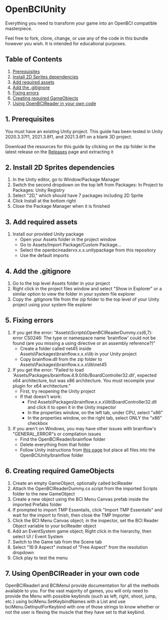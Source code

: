 # OpenBCIUnity
Everything you need to transform your game into an OpenBCI compatible masterpiece.

Feel free to fork, clone, change, or use any of the code in this bundle however you wish. It is intended for educational purposes.

## Table of Contents
1. [Prerequisites](#1-prerequisites)
2. [Install 2D Sprites dependencies](#2-install-2d-sprites-dependencies)
3. [Add required assets](#3-add-required-assets)
4. [Add the .gitignore](#4-add-the-gitignore)
5. [Fixing errors](#5-fixing-errors)
6. [Creating required GameObjects](#6-creating-required-gameobjects)
7. [Using OpenBCIReader in your own code](#7-using-openbcireader-in-your-own-code)

## 1. Prerequisites

You must have an existing Unity project. This guide has been tested in Unity 2020.3.37f1, 2021.3.8f1, and 2021.3.6f1 on a blank 3D project.

Download the resources for this guide by clicking on the zip folder in the latest release on the [Releases](https://github.com/Neurotechnology-Exploration-Team/OpenBCIUnity/releases) page and extracting it

## 2. Install 2D Sprites dependencies

1. In the Unity editor, go to Window/Package Manager
2. Switch the second dropdown on the top left from Packages: In Project to Packages: Unity Registry
3. Select "2D," which should have 7 packages including 2D Sprite
4. Click Install at the bottom right
5. Close the Package Manager when it is finished

## 3. Add required assets

1. Install our provided Unity package
   - Open your Assets folder in the project window
   - Go to Assets/Import Package/Custom Package...
   - Select the openbcireadervx.x.x.unitypackage from this repository
   - Use the default imports

## 4. Add the .gitignore

1. Go to the top level Assets folder in your project
2. Right click in the project files window and select "Show in Explorer" or a similar option to view the folder in your system file explorer
3. Copy the .gitignore file from the zip folder to the top level of your Unity project using your system file explorer

## 5. Fixing errors

1. If you get the error: "Assets\Scripts\OpenBCIReaderDummy.cs(6,7): error CS0246: The type or namespace name 'brainflow' could not be found (are you missing a using directive or an assembly reference?)"
   - Create a folder called net45 inside Assets\Packages\brainflow.x.x.x\lib in your Unity project
   - Copy brainflow.dll from the zip folder to Assets\Packages\brainflow.x.x.x\lib\net45
2. If you get the error: "Failed to load 'Assets/Packages/brainflow.4.9.0/lib/BoardController32.dll', expected x64 architecture, but was x86 architecture. You must recompile your plugin for x64 architecture."
   - First, try reopening the Unity project
   - If that doesn't work:
     - Find Assets\Packages\brainflow.x.x.x\lib\BoardController32.dll and click it to open it in the Unity inspector
     - In the properties window, on the left tab, under CPU, select "x86"
     - In the properties window, on the right tab, select ONLY the "x86" checkbox
3. If you aren't on Windows, you may have other issues with brainflow's "GENERAL_ERROR"s or compilation issues
   - Find the OpenBCIReader/brainflow folder
   - Delete everything from that folder
   - Follow Unity instructions from [this page](https://brainflow.readthedocs.io/en/stable/GameEngines.html) but place all files into the OpenBCIUnity/brainflow folder

## 6. Creating required GameObjects

1. Create an empty GameObject, optionally called bciReader
2. Attach the OpenBCIReaderDummy.cs script from the imported Scripts folder to the new GameObject
3. Create a new object using the BCI Menu Canvas prefab inside the imported Prefabs folder
4. If prompted to import TMP Essentails, click "Import TMP Essentails" and wait for the import to finish, then close the TMP Importer
5. Click the BCI Menu Canvas object; in the inspector, set the BCI Reader Object variable to your bciReader object
6. Add an EventSystem game object; Right click in the hierarchy, then select UI / Event System
7. Switch to the Game tab from the Scene tab
8. Select "16:9 Aspect" instead of "Free Aspect" from the resolution dropdown
9. Click play to test the menu

## 7. Using OpenBCIReader in your own code

OpenBCIReaderI and BCIMenuI provide documentation for all the methods available to you. For the vast majority of games, you will only need to provide the Menu with possible keybinds (such as left, right, shoot, jump, etc.) using bciMenu.SetKeybindNames with a List<string> and use bciMenu.GetInputForKeybind with one of those strings to know whether or not the user is flexing the muscle that they have set to that keybind.
